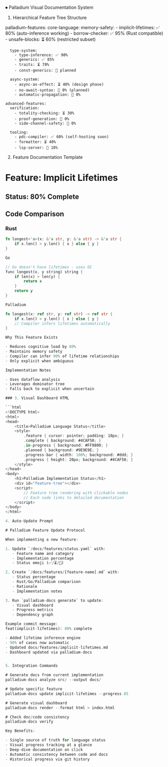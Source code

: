 
⏺ Palladium Visual Documentation System

  1. Hierarchical Feature Tree Structure

  palladium-features:
    core-language:
      memory-safety:
        - implicit-lifetimes: ✅ 80% (auto-inference working)
        - borrow-checker: ✅ 95% (Rust compatible)
        - unsafe-blocks: ⏳ 60% (restricted subset)

      type-system:
        - type-inference: ✅ 90%
        - generics: ✅ 85%
        - traits: ⏳ 70%
        - const-generics: 🔲 planned

      async-system:
        - async-as-effect: ⏳ 40% (design phase)
        - no-await-syntax: 🔲 0% (planned)
        - automatic-propagation: 🔲 0%

    advanced-features:
      verification:
        - totality-checking: ⏳ 30%
        - proof-generation: 🔲 0%
        - side-channel-safety: 🔲 0%

      tooling:
        - pdc-compiler: ✅ 60% (self-hosting soon)
        - formatter: ⏳ 40%
        - lsp-server: 🔲 10%

  2. Feature Documentation Template

  # Feature: Implicit Lifetimes

  ## Status: 80% Complete

  ## Code Comparison

  ### Rust
  ```rust
  fn longest<'a>(x: &'a str, y: &'a str) -> &'a str {
      if x.len() > y.len() { x } else { y }
  }

  Go

  // Go doesn't have lifetimes - uses GC
  func longest(x, y string) string {
      if len(x) > len(y) {
          return x
      }
      return y
  }

  Palladium

  fn longest(x: ref str, y: ref str) -> ref str {
      if x.len() > y.len() { x } else { y }
      // Compiler infers lifetimes automatically
  }

  Why This Feature Exists

  - Reduces cognitive load by 80%
  - Maintains memory safety
  - Compiler can infer 90% of lifetime relationships
  - Only explicit when ambiguous

  Implementation Notes

  - Uses dataflow analysis
  - Leverages dominator tree
  - Falls back to explicit when uncertain

  ### 3. Visual Dashboard HTML

  ```html
  <!DOCTYPE html>
  <html>
  <head>
      <title>Palladium Language Status</title>
      <style>
          .feature { cursor: pointer; padding: 10px; }
          .complete { background: #4CAF50; }
          .in-progress { background: #FF9800; }
          .planned { background: #9E9E9E; }
          .progress-bar { width: 100%; background: #ddd; }
          .progress { height: 20px; background: #4CAF50; }
      </style>
  </head>
  <body>
      <h1>Palladium Implementation Status</h1>
      <div id="feature-tree"></div>
      <script>
          // Feature tree rendering with clickable nodes
          // Each node links to detailed documentation
      </script>
  </body>
  </html>

  4. Auto-Update Prompt

  # Palladium Feature Update Protocol

  When implementing a new feature:

  1. Update `/docs/features/status.yaml` with:
     - Feature name and category
     - Implementation percentage
     - Status emoji (✅/⏳/🔲)

  2. Create `/docs/features/[feature-name].md` with:
     - Status percentage
     - Rust/Go/Palladium comparison
     - Rationale
     - Implementation notes

  3. Run `palladium-docs generate` to update:
     - Visual dashboard
     - Progress metrics
     - Dependency graph

  Example commit message:
  feat(implicit-lifetimes): 80% complete

  - Added lifetime inference engine
  - 90% of cases now automatic
  - Updated docs/features/implicit-lifetimes.md
  - Dashboard updated via palladium-docs


  5. Integration Commands

  # Generate docs from current implementation
  palladium-docs analyze src/ --output docs/

  # Update specific feature
  palladium-docs update implicit-lifetimes --progress 85

  # Generate visual dashboard
  palladium-docs render --format html > index.html

  # Check doc/code consistency
  palladium-docs verify

  Key Benefits:

  - Single source of truth for language status
  - Visual progress tracking at a glance
  - Deep-dive documentation on click
  - Automatic consistency between code and docs
  - Historical progress via git history
